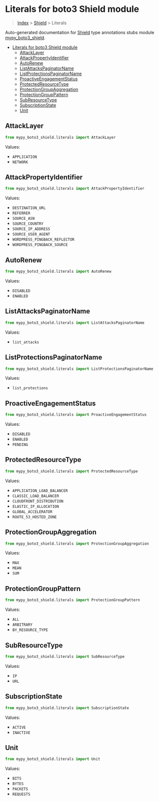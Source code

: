 # Literals for boto3 Shield module

> [Index](../README.md) > [Shield](./README.md) > Literals

Auto-generated documentation for [Shield](https://boto3.amazonaws.com/v1/documentation/api/latest/reference/services/shield.html#Shield)
type annotations stubs module [mypy_boto3_shield](https://pypi.org/project/mypy-boto3-shield/).

- [Literals for boto3 Shield module](#literals-for-boto3-shield-module)
  - [AttackLayer](#attacklayer)
  - [AttackPropertyIdentifier](#attackpropertyidentifier)
  - [AutoRenew](#autorenew)
  - [ListAttacksPaginatorName](#listattackspaginatorname)
  - [ListProtectionsPaginatorName](#listprotectionspaginatorname)
  - [ProactiveEngagementStatus](#proactiveengagementstatus)
  - [ProtectedResourceType](#protectedresourcetype)
  - [ProtectionGroupAggregation](#protectiongroupaggregation)
  - [ProtectionGroupPattern](#protectiongrouppattern)
  - [SubResourceType](#subresourcetype)
  - [SubscriptionState](#subscriptionstate)
  - [Unit](#unit)

## AttackLayer

```python
from mypy_boto3_shield.literals import AttackLayer
```

Values:

- `APPLICATION`
- `NETWORK`

## AttackPropertyIdentifier

```python
from mypy_boto3_shield.literals import AttackPropertyIdentifier
```

Values:

- `DESTINATION_URL`
- `REFERRER`
- `SOURCE_ASN`
- `SOURCE_COUNTRY`
- `SOURCE_IP_ADDRESS`
- `SOURCE_USER_AGENT`
- `WORDPRESS_PINGBACK_REFLECTOR`
- `WORDPRESS_PINGBACK_SOURCE`

## AutoRenew

```python
from mypy_boto3_shield.literals import AutoRenew
```

Values:

- `DISABLED`
- `ENABLED`

## ListAttacksPaginatorName

```python
from mypy_boto3_shield.literals import ListAttacksPaginatorName
```

Values:

- `list_attacks`

## ListProtectionsPaginatorName

```python
from mypy_boto3_shield.literals import ListProtectionsPaginatorName
```

Values:

- `list_protections`

## ProactiveEngagementStatus

```python
from mypy_boto3_shield.literals import ProactiveEngagementStatus
```

Values:

- `DISABLED`
- `ENABLED`
- `PENDING`

## ProtectedResourceType

```python
from mypy_boto3_shield.literals import ProtectedResourceType
```

Values:

- `APPLICATION_LOAD_BALANCER`
- `CLASSIC_LOAD_BALANCER`
- `CLOUDFRONT_DISTRIBUTION`
- `ELASTIC_IP_ALLOCATION`
- `GLOBAL_ACCELERATOR`
- `ROUTE_53_HOSTED_ZONE`

## ProtectionGroupAggregation

```python
from mypy_boto3_shield.literals import ProtectionGroupAggregation
```

Values:

- `MAX`
- `MEAN`
- `SUM`

## ProtectionGroupPattern

```python
from mypy_boto3_shield.literals import ProtectionGroupPattern
```

Values:

- `ALL`
- `ARBITRARY`
- `BY_RESOURCE_TYPE`

## SubResourceType

```python
from mypy_boto3_shield.literals import SubResourceType
```

Values:

- `IP`
- `URL`

## SubscriptionState

```python
from mypy_boto3_shield.literals import SubscriptionState
```

Values:

- `ACTIVE`
- `INACTIVE`

## Unit

```python
from mypy_boto3_shield.literals import Unit
```

Values:

- `BITS`
- `BYTES`
- `PACKETS`
- `REQUESTS`
